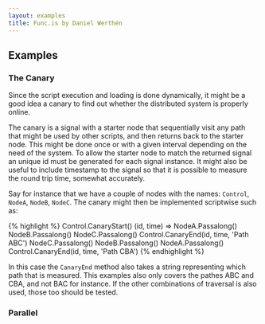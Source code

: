 ```yaml
---
layout: examples
title: Func.is by Daniel Werthén
---
```


## Examples
### The Canary

Since the script execution and loading is done dynamically, it might be a good idea a canary to find out whether the distributed system is properly online.

The canary is a signal with a starter node that sequentially visit any path that might be used by other scripts, and then returns back to the starter node.  This might be done once or with a given interval depending on the need of the system.  To allow the starter node to match the returned signal an unique id must be generated for each signal instance.  It might also be useful to include timestamp to the signal so that it is possible to measure the round trip time, somewhat accurately.

Say for instance that we have a couple of nodes with the names: `Control`, `NodeA`, `NodeB`, `NodeC`.  The canary might then be implemented scriptwise such as:

{% highlight %}
Control.CanaryStart()
	(id, time) =>
		NodeA.Passalong()
			NodeB.Passalong()
				NodeC.Passalong()
					Control.CanaryEnd(id, time, 'Path ABC')
		NodeC.Passalong()
			NodeB.Passalong()
				NodeA.Passalong()
					Control.CanaryEnd(id, time, 'Path CBA')
{% endhighlight %}

In this case the `CanaryEnd` method also takes a string representing which path that is measured.  This examples also only covers the pathes ABC and CBA, and not BAC for instance.  If the other combinations of traversal is also used, those too should be tested.

### Parallel

